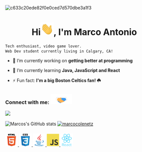 ![c633c20ede82f0e0ced7d570dbe3a1f3](https://user-images.githubusercontent.com/70382532/138322189-2db8df52-9dcb-40a0-88a8-c365466bd33d.gif)


<h1 align="center">Hi<img src="https://github.com/eduardoformighieri/eduardoformighieri/blob/main/gifs/Hi.gif" height="40px">, I'm Marco Antonio</h1>

```
Tech enthusiast, video game lover.
Web Dev student currently living in Calgary, CA! 
```

- 🔭 I’m currently working on **getting better at programming**

- 🌱 I’m currently learning **Java, JavaScript and React**

- ⚡ Fun fact: **I'm a big Boston Celtics fan! ☘️**

## <h3 align="left">Connect with me: <img src="https://github.com/eduardoformighieri/eduardoformighieri/blob/main/gifs/Handshake.gif" height="32px"> </h3> 
<a href="mailto:marcocolenetz@gmail.com" target="_blank"><img src="https://img.shields.io/badge/Gmail-D14836?style=for-the-badge&logo=gmail&logoColor=white" target="_blank"></a>
<p align="left"> 
</p>


![Marcos's GitHub stats](https://github-readme-stats.vercel.app/api?username=marcocolenetz&show_icons=true&theme=tokyonight)
[![marcocolenetz](https://github-readme-stats.vercel.app/api/top-langs/?username=marcocolenetz&hide=html&layout=compact=true&theme=tokyonight)](https://github.com/marcocolenetz/)
 


<h3 align="left"></h3>
<p align="left">  <a href="https://www.w3.org/html/" target="_blank" rel="noreferrer"> <img src="https://raw.githubusercontent.com/devicons/devicon/master/icons/html5/html5-original-wordmark.svg" alt="html5" width="40" height="40"/> </a> <a href="https://www.w3schools.com/css/" target="_blank" rel="noreferrer"> <img src="https://raw.githubusercontent.com/devicons/devicon/master/icons/css3/css3-original-wordmark.svg" alt="css3" width="40" height="40"/> </a> <a href="https://www.java.com" target="_blank" rel="noreferrer"> <img src="https://raw.githubusercontent.com/devicons/devicon/master/icons/java/java-original.svg" alt="java" width="40" height="40"/> </a> <a href="https://developer.mozilla.org/en-US/docs/Web/JavaScript" target="_blank" rel="noreferrer"> <img src="https://raw.githubusercontent.com/devicons/devicon/master/icons/javascript/javascript-original.svg" alt="javascript" width="40" height="40"/> </a> <a href="https://reactjs.org/" target="_blank" rel="noreferrer"> <img src="https://raw.githubusercontent.com/devicons/devicon/master/icons/react/react-original-wordmark.svg" alt="react" width="40" height="40"/> </a> </p>
